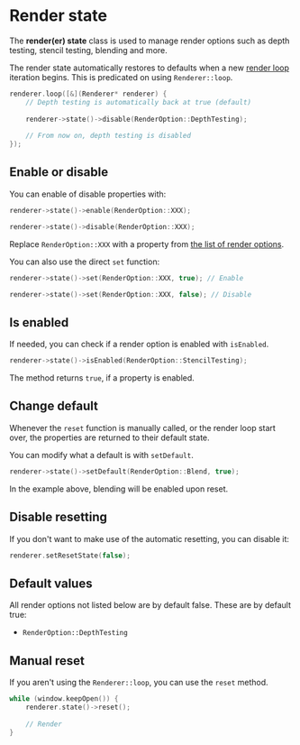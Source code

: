 # Render state

The **render(er) state** class is used to manage render options such
as depth testing, stencil testing, blending and more.

The render state automatically restores to defaults when a new [render loop](/render/render) iteration begins.
This is predicated on using ``Renderer::loop``.

````c++
renderer.loop([&](Renderer* renderer) {
    // Depth testing is automatically back at true (default)
    
    renderer->state()->disable(RenderOption::DepthTesting);
    
    // From now on, depth testing is disabled
});
````

## Enable or disable
You can enable of disable properties with:

````c++
renderer->state()->enable(RenderOption::XXX);

renderer->state()->disable(RenderOption::XXX);
````

Replace ``RenderOption::XXX`` with a property from [the list of render options](/lists/render-option).

You can also use the direct ``set`` function:
````c++
renderer->state()->set(RenderOption::XXX, true); // Enable

renderer->state()->set(RenderOption::XXX, false); // Disable
````

## Is enabled
If needed, you can check if a render option is enabled with ``isEnabled``.

````c++
renderer->state()->isEnabled(RenderOption::StencilTesting);
````

The method returns ``true``, if a property is enabled.

## Change default
Whenever the ``reset`` function is manually called, or the render loop
start over, the properties are returned to their default state.

You can modify what a default is with ``setDefault``.

````c++
renderer->state()->setDefault(RenderOption::Blend, true);
````

In the example above, blending will be enabled upon reset.

## Disable resetting
If you don't want to make use of the automatic resetting, you can disable
it:

````c++
renderer.setResetState(false);
````

## Default values
All render options not listed below are by default false.
These are by default true:

- ``RenderOption::DepthTesting``

## Manual reset
If you aren't using the ``Renderer::loop``, you can use the ``reset`` method.

````c++
while (window.keepOpen()) {
    renderer.state()->reset();
    
    // Render
}
````